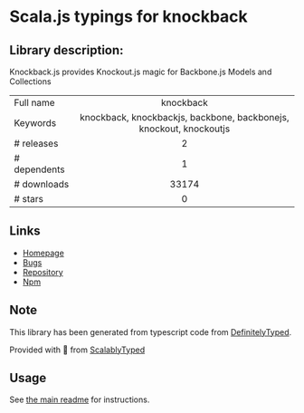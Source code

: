 
# Scala.js typings for knockback


## Library description:
Knockback.js provides Knockout.js magic for Backbone.js Models and Collections

|                    |                 |
| ------------------ | :-------------: |
| Full name          | knockback |
| Keywords           | knockback, knockbackjs, backbone, backbonejs, knockout, knockoutjs |
| # releases         | 2 |
| # dependents       | 1 |
| # downloads        | 33174 |
| # stars            | 0 |

## Links
- [Homepage](http://kmalakoff.github.com/knockback/)
- [Bugs](https://github.com/kmalakoff/knockback/issues)
- [Repository](https://github.com/kmalakoff/knockback)
- [Npm](https://www.npmjs.com/package/knockback)
    


## Note
This library has been generated from typescript code from [DefinitelyTyped](https://definitelytyped.org).

Provided with :purple_heart: from [ScalablyTyped](https://github.com/oyvindberg/ScalablyTyped)

## Usage
See [the main readme](../../readme.md) for instructions.


